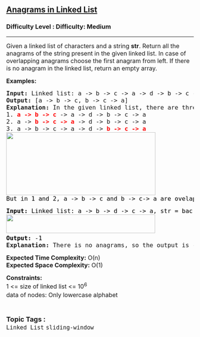 <h2><a href="https://www.geeksforgeeks.org/problems/find-anagrams-in-linked-list--170647/1?page=1&category=Linked%20List&difficulty=Medium&status=unsolved&sortBy=submissions">Anagrams in Linked List</a></h2><h3>Difficulty Level : Difficulty: Medium</h3><hr><div class="problems_problem_content__Xm_eO"><p><span style="font-size: 12pt;">Given a linked list of characters and a string <strong>str</strong>. Return all the anagrams of the string present in the given linked list. In case of overlapping anagrams choose the first anagram from left. <span style="font-family: -apple-system, BlinkMacSystemFont, 'Segoe UI', Roboto, Oxygen, Ubuntu, Cantarell, 'Open Sans', 'Helvetica Neue', sans-serif;">If there is no anagram in the linked list, return an empty array.</span></span></p>
<p><span style="font-size: 12pt;"><strong>Examples:</strong></span></p>
<pre><span style="font-size: 12pt;"><strong>Input:</strong> Linked list:<strong> </strong>a -&gt; b -&gt; c -&gt; a -&gt; d -&gt; b -&gt; c -&gt; a, str = bac<strong>
Output: </strong>[a -&gt; b -&gt; c, b -&gt; c -&gt; a]<strong>
Explanation: </strong>In the given linked list, there are three anagrams: 
1. <strong><span style="color: #ff0000;">a -&gt; b -&gt; c</span></strong> -&gt; a -&gt; d -&gt; b -&gt; c -&gt; a
2. a -&gt; <strong><span style="color: #ff0000;">b -&gt; c -&gt; a</span></strong> -&gt; d -&gt; b -&gt; c -&gt; a
3. a -&gt; b -&gt; c -&gt; a -&gt; d -&gt; <strong><span style="color: #ff0000;">b -&gt; c -&gt; a<br><img src="https://media.geeksforgeeks.org/img-practice/prod/addEditProblem/714140/Web/Other/blobid0_1723398166.png" width="401" height="169"><br></span></strong><span style="color: #000000;">But in 1 and 2, a -&gt; b -&gt; c and b -&gt; c-&gt; a are ovelapping.So we take a -&gt; b -&gt; c as it comes first from left.So the output is: [a-&gt;b-&gt;c,b-&gt;c-&gt;a]</span></span></pre>
<pre><span style="font-size: 12pt;"><strong><span style="color: #000000;">Input: </span></strong><span style="color: #000000;">Linked list:</span><strong><span style="color: #000000;"> </span></strong><span style="color: #000000;">a -&gt; b -&gt; d -&gt; c -&gt; a, str</span><span style="color: #000000;"> = bac<br><img src="https://media.geeksforgeeks.org/img-practice/prod/addEditProblem/714140/Web/Other/blobid1_1723398186.png" width="400" height="50"></span><strong><span style="color: #000000;">
Output: </span></strong><span style="color: #000000;">-1</span><strong> 
Explanation: </strong>There is no anagrams, so the output is -1</span></pre>
<p><span style="font-size: 12pt;"><strong>Expected Time Complexity:</strong> O(n)<br><strong>Expected Space&nbsp;</strong><strong style="font-family: -apple-system, BlinkMacSystemFont, 'Segoe UI', Roboto, Oxygen, Ubuntu, Cantarell, 'Open Sans', 'Helvetica Neue', sans-serif;">Complexity</strong><strong style="font-family: -apple-system, BlinkMacSystemFont, 'Segoe UI', Roboto, Oxygen, Ubuntu, Cantarell, 'Open Sans', 'Helvetica Neue', sans-serif;">:</strong><span style="font-family: -apple-system, BlinkMacSystemFont, 'Segoe UI', Roboto, Oxygen, Ubuntu, Cantarell, 'Open Sans', 'Helvetica Neue', sans-serif;"> O(1)</span></span></p>
<p><span style="font-size: 12pt;"><strong>Constraints:</strong><br>1 &lt;= size of linked list &lt;= 10<sup>6</sup><sup><br></sup>data of nodes: Only lowercase alphabet<sup><br></sup></span></p></div><br><p><span style=font-size:18px><strong>Topic Tags : </strong><br><code>Linked List</code>&nbsp;<code>sliding-window</code>&nbsp;